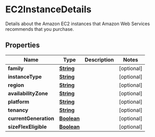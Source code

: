 

# EC2InstanceDetails

Details about the Amazon EC2 instances that Amazon Web Services recommends that you purchase.

## Properties

| Name | Type | Description | Notes |
|------------ | ------------- | ------------- | -------------|
|**family** | [**String**](String.md) |  |  [optional] |
|**instanceType** | [**String**](String.md) |  |  [optional] |
|**region** | [**String**](String.md) |  |  [optional] |
|**availabilityZone** | [**String**](String.md) |  |  [optional] |
|**platform** | [**String**](String.md) |  |  [optional] |
|**tenancy** | [**String**](String.md) |  |  [optional] |
|**currentGeneration** | [**Boolean**](Boolean.md) |  |  [optional] |
|**sizeFlexEligible** | [**Boolean**](Boolean.md) |  |  [optional] |



